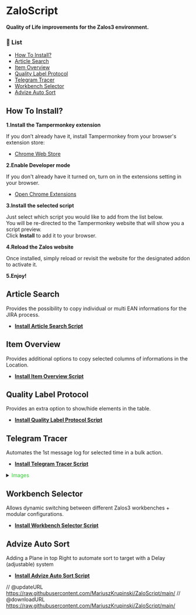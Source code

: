 # ZaloScript

**Quality of Life improvements for the Zalos3 environment.**


### 📘 List

- [How To Install?](#how-to-install)
- [Article Search](#article-search)
- [Item Overview](#item-overview)
- [Quality Label Protocol](#quality-label-protocol)
- [Telegram Tracer](#telegram-tracer)
- [Workbench Selector](#workbench-selector)
- [Advize Auto Sort](#advize-auto-sort)

## How To Install?
**1.Install the Tampermonkey extension**

If you don’t already have it, install Tampermonkey from your browser's extension store:

- [Chrome Web Store](https://chrome.google.com/webstore/detail/tampermonkey/dhdgffkkebhmkfjojejmpbldmpobfkfo)

**2.Enable Developer mode**

If you don't already have it turned on, turn on in the extensions setting in your browser.

- [Open Chrome Extensions](chrome://extensions/)

**3.Install the selected script**

<p align="left">
  Just select which script you would like to add from the list below.<br>
  You will be re-directed to the Tampermonkey website that will show you a script preview.<br>
  Click <strong>Install</strong> to add it to your browser.
</p>

**4.Reload the Zalos website**

Once installed, simply reload or revisit the website for the designated addon to activate it.

**5.Enjoy!**

## Article Search
Provides the possibility to copy individual or multi EAN informations for the JIRA process.

- **[Install Article Search Script](https://github.com/MariuszKrupinski/ZaloScript/raw/refs/heads/main/Article-Search-script.user.js)**

## Item Overview
Provides additional options to copy selected columns of informations in the Location.

- **[Install Item Overview Script](https://github.com/MariuszKrupinski/ZaloScript/raw/refs/heads/main/Item-Overview-script.user.js)**

## Quality Label Protocol
Provides an extra option to show/hide elements in the table.

- **[Install Quality Label Protocol Script](https://github.com/MariuszKrupinski/ZaloScript/raw/refs/heads/main/Quality-Label-Protocol-script.user.js)**

## Telegram Tracer
Automates the 1st message log for selected time in a bulk action.

- **[Install Telegram Tracer Script](https://github.com/MariuszKrupinski/ZaloScript/raw/refs/heads/main/TelegramTracer-AutoExcec-script.user.js)**

<details> 
  <summary> <span style="color: #32CD32;"> Images </span> </summary>

<p align="left">
  <a href="">
    <img src="Images/TelegramTracer/Autoexecute.png" alt="Autoexecute Logo" width="267" height="222" style="margin-left: 0px;" />
    <img src="Images/TelegramTracer/SelectTime.png" alt="2" width="267" height="222" />
    <img src="Images/TelegramTracer/PasteQL&apos;s.png" alt="3" width="600" height="222" />
  </a>
</p>

</details>

## Workbench Selector
Allows dynamic switching between different Zalos3 workbenches + modular configurations.

- **[Install Workbench Selector Script](https://github.com/MariuszKrupinski/ZaloScript/raw/refs/heads/main/Workbench-Selector-script.user.js)**

## Advize Auto Sort
Adding a Plane in top Right to automate sort to target with a Delay (adjustable) system

- **[Install Advize Auto Sort Script](https://github.com/MariuszKrupinski/ZaloScript/raw/refs/heads/main/Advize-Auto-Sort-script.user.js)**


// @updateURL    https://raw.githubusercontent.com/MariuszKrupinski/ZaloScript/main/
// @downloadURL  https://raw.githubusercontent.com/MariuszKrupinski/ZaloScript/main/
